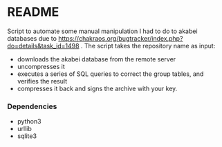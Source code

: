 # README #

Script to automate some manual manipulation I had to do to akabei databases due to https://chakraos.org/bugtracker/index.php?do=details&task_id=1498 . The script takes the repository name as input:

* downloads the akabei database from the remote server
* uncompresses it
* executes a series of SQL queries to correct the group tables, and verifies the result
* compresses it back and signs the archive with your key.

### Dependencies ###

* python3
* urllib
* sqlite3